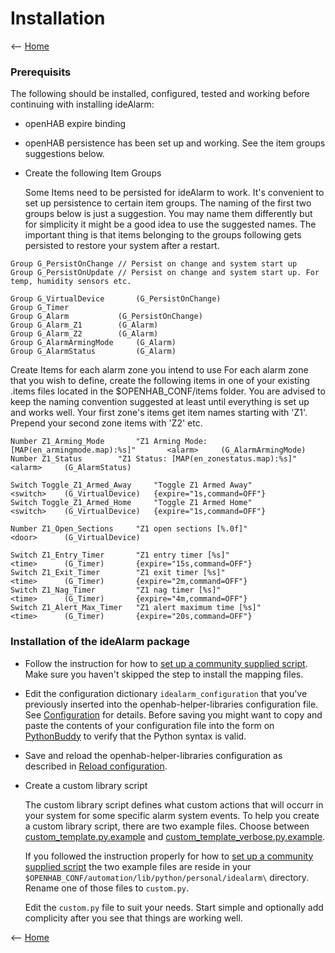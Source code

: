 # Installation

<-- [Home](README.md)

### Prerequisits
The following should be installed, configured, tested and working before continuing with installing ideAlarm:

* openHAB expire binding
* openHAB persistence has been set up and working. See the item groups suggestions below.

* Create the following Item Groups
  
  Some Items need to be persisted for ideAlarm to work. It's convenient to set up persistence to certain item groups. The naming of the first two groups below is just a suggestion. You may name them differently but for simplicity it might be a good idea to use the suggested names. The important thing is that items belonging to the groups following gets persisted to restore your system after a restart.

```
Group G_PersistOnChange // Persist on change and system start up
Group G_PersistOnUpdate // Persist on change and system start up. For temp, humidity sensors etc.

Group G_VirtualDevice 		(G_PersistOnChange)
Group G_Timer
Group G_Alarm 			(G_PersistOnChange)
Group G_Alarm_Z1 		(G_Alarm)
Group G_Alarm_Z2 		(G_Alarm)
Group G_AlarmArmingMode 	(G_Alarm)
Group G_AlarmStatus 		(G_Alarm)
```

Create Items for each alarm zone you intend to use
For each alarm zone that you wish to define, create the following items in one of your existing .items files located in the $OPENHAB_CONF/items folder. You are advised to keep the naming convention suggested at least until everything is set up and works well. Your first zone's items get item names starting with 'Z1'. Prepend your second zone items with 'Z2' etc.

```
Number Z1_Arming_Mode 		"Z1 Arming Mode: [MAP(en_armingmode.map):%s]" 		<alarm> 	(G_AlarmArmingMode)
Number Z1_Status 		"Z1 Status: [MAP(en_zonestatus.map):%s]" 		<alarm> 	(G_AlarmStatus)

Switch Toggle_Z1_Armed_Away 	"Toggle Z1 Armed Away" 					<switch> 	(G_VirtualDevice) 	{expire="1s,command=OFF"}
Switch Toggle_Z1_Armed_Home 	"Toggle Z1 Armed Home" 					<switch> 	(G_VirtualDevice) 	{expire="1s,command=OFF"}

Number Z1_Open_Sections 	"Z1 open sections [%.0f]" 				<door> 		(G_VirtualDevice)

Switch Z1_Entry_Timer 		"Z1 entry timer [%s]" 					<time> 		(G_Timer) 		{expire="15s,command=OFF"}
Switch Z1_Exit_Timer 		"Z1 exit timer [%s]" 					<time> 		(G_Timer) 		{expire="2m,command=OFF"}
Switch Z1_Nag_Timer 		"Z1 nag timer [%s]" 					<time> 		(G_Timer) 		{expire="4m,command=OFF"}
Switch Z1_Alert_Max_Timer 	"Z1 alert maximum time [%s]" 				<time> 		(G_Timer) 		{expire="20s,command=OFF"}
```

### Installation of the ideAlarm package
* Follow the instruction for how to [set up a community supplied script](../../../Docs/Python/Community.md#Installation). Make sure you haven't skipped the step to install the mapping files.
 
* Edit the configuration dictionary `idealarm_configuration` that you've previously inserted into the openhab-helper-libraries configuration file. See [Configuration](Configuration.md) for details. Before saving you might want to  copy and paste the contents of your configuration file into the form on [PythonBuddy](https://pythonbuddy.com/) to verify that the Python syntax is valid.

* Save and reload the openhab-helper-libraries configuration as described in [Reload configuration](../../../Docs/But-How-Do-I.md).
  
* Create a custom library script
  
  The custom library script defines what custom actions that will occurr in your system for some specific alarm system events. To help you create a custom library script, there are two example files. Choose between [custom_template.py.example](../automation/lib/python/personal/idealarm/custom_template.py.example) and [custom_template_verbose.py.example](../automation/lib/python/personal/idealarm/custom_template_verbose.py.example).
  
  If you followed the instruction properly for how to [set up a community supplied script](../../../Docs/Python/Community.md#Installation) the two example files are reside in your `$OPENHAB_CONF/automation/lib/python/personal/idealarm\` directory. Rename one of those files to `custom.py`.

  Edit the `custom.py` file to suit your needs. Start simple and optionally add complicity after you see that things are working well.

<-- [Home](README.md)